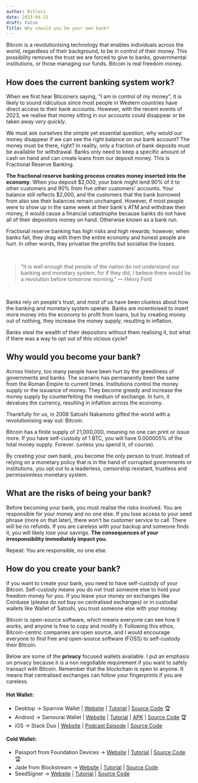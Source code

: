 ```yaml
---
author: Bitlevi
date: 2023-04-21
draft: False
Title: Why should you be your own bank?
---
```

Bitcoin is a revolutionising technology that enables individuals across the world, regardless of their background, to be in control of their money. This possibility removes the trust we are forced to give to banks, governmental institutions, or those managing our funds. Bitcoin is real freedom money.

## How does the current banking system work?
When we first hear Bitcoiners saying, "I am in control of my money", it is likely to sound ridiculous since most people in Western countries have direct access to their bank accounts. However, with the recent events of 2023, we realise that money sitting in our accounts could disappear or be taken away *very quickly*. 

We must ask ourselves the simple yet essential question, why would our money disappear if we can see the right balance on our bank account? The money must be there, right? In reality, only a fraction of bank deposits must be available for withdrawal. Banks only need to keep a specific amount of cash on hand and can create loans from our deposit money. This is Fractional Reserve Banking. 

**The fractional reserve banking process creates money inserted into the economy**. When you deposit $2,000, your bank might lend 90% of it to other customers and 90% from five other customers' accounts. Your balance still reflects $2,000, and the customers that the bank borrowed from also see their balances remain unchanged. 
However, if most people were to show up in the same week at their bank's ATM and withdraw their money, it would cause a financial catastrophe because banks do not have all of their depositors money on hand. Otherwise known as a bank run. 

Fractional reserve banking has high risks and high rewards; however, when banks fail, they drag with them the entire economy and honest people are hurt. In other words, they privatise the profits but socialise the losses.

&nbsp;
> "It is well enough that people of the nation do not understand our banking and monetary system, for if they did, I believe there would be a revolution before tomorrow morning." ― Henry Ford 

&nbsp;

Banks rely on people's trust, and most of us have been clueless about how the banking and monetary system operate. Banks are incentivised to insert more money into the economy to profit from loans, but by creating money out of nothing, they increase the money supply, resulting in inflation. 

Banks steal the wealth of their depositors without them realising it, but what if there was a way to opt out of this vicious cycle?

## Why would you become your bank?
Across history, too many people have been hurt by the greediness of governments and banks. The scenario has permanently been the same from the Roman Empire to current times. Institutions control the money supply or the issuance of money. They become greedy and increase the money supply by counterfeiting the medium of exchange. In turn, it devalues the currency, resulting in infaltion across the economy.

Thankfully for us, in 2008 Satoshi Nakamoto gifted the world with a revolutionising way out: Bitcoin.

Bitcoin has a finite supply of 21,000,000, meaning no one can print or issue more. If you have self-custody of 1 BTC, you will have 0.000005% of the total money supply. Forever. (unless you spend it, of course). 

By creating your own bank, you become the only person to trust. Instead of relying on a monetary policy that is in the hand of corrupted governments or institutions, you opt out to a leaderless, censorship resistant, trustless and permissionless monetary system.

## What are the risks of being your bank?
Before becoming your bank, you must realise the risks involved. 
You are responsible for your money and no one else. If you lose access to your seed phrase (more on that later), there won't be customer service to call. There will be no refunds. If you are careless with your backup and someone finds it, you will likely lose your savings. **The consequences of your irresponsibility immediately impact you.**

Repeat: You are responsible, no one else.

## How do you create your bank?
If you want to create your bank, you need to have self-custody of your Bitcoin. Self-custody means you do not trust someone else to hold your freedom money for you. If you leave your money on exchanges like Coinbase (please do not buy on centralised exchanges) or in custodial wallets like Wallet of Satoshi, you trust someone else with your money. 

Bitcoin is open-source software, which means everyone can see how it works, and anyone is free to copy and modify it. Following this ethos, Bitcoin-centric companies are open source, and I would encourage everyone to find free and open-source software (FOSS) to self-custody their Bitcoin.

Below are some of the **privacy** focused wallets available. I put an emphasis on privacy because it is a non negotiable requirement if you want to safely transact with Bitcoin. Remember that the blockchain is open to anyone. It means that centralised exchanges can follow your fingerprints if you are careless. 

#### Hot Wallet: 
- Desktop → Sparrow Wallet | [Website](https://www.sparrowwallet.com/) | [Tutorial](https://youtu.be/qJ_SpQX_YKw) | [Source Code](https://github.com/sparrowwallet/sparrow) 🏆
- Android → Samourai Wallet | [Website](https://samouraiwallet.com/) | [Tutorial](https://youtube.com/playlist?list=PLIBmWVGQhizKwlDWMohAcY-O5Hi-lD_Oj) | [APK](https://samouraiwallet.com/download/latest-apk) | [Source Code](https://code.samourai.io/explore/groups) 🏆
- iOS → Stack Duo | [Website](https://stackwallet.com/) | [Podcast Episode](https://www.youtube.com/watch?v=51V391htvRg) | [Source Code](https://github.com/cypherstack/stack_wallet) 

#### Cold Wallet: 
- Passport from Foundation Devices → [Website](https://foundationdevices.com/) | [Tutorial](https://docs.foundationdevices.com/) | [Source Code](https://github.com/foundation-devices)  🏆
- Jade from Blockstream → [Website](https://blockstream.com/jade/) | [Tutorial](https://youtu.be/_U1jsTeqbTw) | [Source Code](https://github.com/Blockstream/jade)
- SeedSigner → [Website](https://seedsigner.com/) | [Tutorial](https://youtu.be/AZqlIkJf0mA) | [Source Code](https://github.com/SeedSigner/seedsigner)